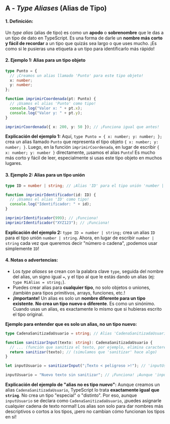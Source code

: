 ## A - _Type Aliases_ (Alias de Tipo)

#### 1. **Definición:**

Un _type alias_ (alias de tipo) es como un **apodo** o **sobrenombre** que le das a un tipo de dato en TypeScript. Es una forma de darle un **nombre más corto y fácil de recordar** a un tipo que quizás sea largo o que uses mucho. ¡Es como si le pusieras una etiqueta a un tipo para identificarlo más rápido!

#### 2. **Ejemplo 1: Alias para un tipo objeto**

```typescript
type Punto = {
  // ¡Creamos un alias llamado 'Punto' para este tipo objeto!
  x: number;
  y: number;
};

function imprimirCoordenada(pt: Punto) {
  // ¡Usamos el alias 'Punto' como tipo!
  console.log("Valor x: " + pt.x);
  console.log("Valor y: " + pt.y);
}

imprimirCoordenada({ x: 200, y: 50 }); // ¡Funciona igual que antes!
```

**Explicación del ejemplo 1:**
Aquí, `type Punto = { x: number; y: number; };` crea un alias llamado `Punto` que representa el tipo objeto `{ x: number; y: number; }`. Luego, en la función `imprimirCoordenada`, en lugar de escribir `{ x: number; y: number }` directamente, ¡usamos el alias `Punto`! Es mucho más corto y fácil de leer, especialmente si usas este tipo objeto en muchos lugares.

#### 3. **Ejemplo 2: Alias para un tipo unión**

```typescript
type ID = number | string; // ¡Alias 'ID' para el tipo unión 'number | string'!

function imprimirIdentificador(id: ID) {
  // ¡Usamos el alias 'ID' como tipo!
  console.log("Identificador: " + id);
}

imprimirIdentificador(999); // ¡Funciona!
imprimirIdentificador("XYZ123"); // ¡Funciona!
```

**Explicación del ejemplo 2:**
`type ID = number | string;` crea un alias `ID` para el tipo unión `number | string`. Ahora, en lugar de escribir `number | string` cada vez que queremos decir "número o cadena", ¡podemos usar simplemente `ID`!

#### 4. **Notas o advertencias:**

- Los _type aliases_ se crean con la palabra clave `type`, seguida del nombre del alias, un signo igual `=`, y el tipo al que le estás dando un alias (ej: `type MiAlias = string;`).
- Puedes crear alias para **cualquier tipo**, no solo objetos o uniones, ¡también para tipos primitivos, arrays, funciones, etc.!
- **¡Importante!** Un alias es solo un **nombre diferente para un tipo existente**. **No crea un tipo nuevo o diferente**. Es como un sinónimo. Cuando usas un alias, es exactamente lo mismo que si hubieras escrito el tipo original.

**Ejemplo para entender que es solo un alias, no un tipo nuevo:**

```typescript
type CadenaSanitizadaUsuario = string; // Alias 'CadenaSanitizadaUsuario' para 'string'

function sanitizarInput(texto: string): CadenaSanitizadaUsuario {
  // ... (función que sanitiza el texto, por ejemplo, elimina caracteres especiales) ...
  return sanitizar(texto); // (simulamos que 'sanitizar' hace algo)
}

let inputUsuario = sanitizarInput("¡Texto < peligroso >!"); // 'inputUsuario' es de tipo 'CadenaSanitizadaUsuario' (que es solo 'string')

inputUsuario = "Nuevo texto sin sanitizar"; // ¡Funciona! ¡Aunque 'inputUsuario' es 'CadenaSanitizadaUsuario', sigue siendo solo 'string', así que puedes asignarle cualquier string!
```

**Explicación del ejemplo de "alias no es tipo nuevo":**
Aunque creamos un alias `CadenaSanitizadaUsuario`, TypeScript lo trata **exactamente igual que `string`**. No crea un tipo "especial" o "distinto". Por eso, aunque `inputUsuario` se declara como `CadenaSanitizadaUsuario`, ¡puedes asignarle cualquier cadena de texto normal! Los alias son solo para dar nombres más descriptivos o cortos a los tipos, ¡pero no cambian cómo funcionan los tipos en sí!
